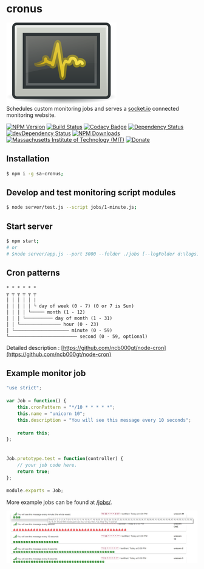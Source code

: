 # cronus
![logo](/logo.png "logo")  
Schedules custom monitoring jobs and serves a [socket.io](http://socket.io/) connected monitoring website.


[![NPM Version](http://img.shields.io/npm/v/sa-cronus.svg)](https://www.npmjs.org/package/sa-cronus)
[![Build Status](https://travis-ci.org/s-a/cronus.svg)](https://travis-ci.org/s-a/cronus)
[![Codacy Badge](https://api.codacy.com/project/badge/Grade/af86e9dc06cc43d3947fae9ad343219a)](https://www.codacy.com/app/stephanahlf/cronus?utm_source=github.com&amp;utm_medium=referral&amp;utm_content=s-a/cronus&amp;utm_campaign=Badge_Grade)
[![Dependency Status](https://david-dm.org/s-a/sa-cronus.svg)](https://david-dm.org/s-a/sa-cronus)
[![devDependency Status](https://david-dm.org/s-a/sa-cronus/dev-status.svg)](https://david-dm.org/s-a/sa-cronus#info=devDependencies)
[![NPM Downloads](https://img.shields.io/npm/dm/sa-cronus.svg)](https://www.npmjs.org/package/sa-cronus)
[![Massachusetts Institute of Technology (MIT)](https://s-a.github.io/license/img/mit.svg)](/LICENSE.md#mit)
[![Donate](http://s-a.github.io/donate/donate.svg)](http://s-a.github.io/donate/)


## Installation
```bash
$ npm i -g sa-cronus;
```

## Develop and test monitoring script modules
```bash
$ node server/test.js --script jobs/1-minute.js;
```

## Start server
```bash
$ npm start;
# or
# $node server/app.js --port 3000 --folder ./jobs [--logFolder d:\logs];
```

## Cron patterns

```
* * * * * *
┬ ┬ ┬ ┬ ┬ ┬
│ │ │ │ │ |
│ │ │ │ │ └ day of week (0 - 7) (0 or 7 is Sun)
│ │ │ │ └───── month (1 - 12)
│ │ │ └────────── day of month (1 - 31)
│ │ └─────────────── hour (0 - 23)
│ └──────────────────── minute (0 - 59)
└───────────────────────── second (0 - 59, optional)
```

Detailed description : [https://github.com/ncb000gt/node-cron](https://github.com/ncb000gt/node-cron)

## Example monitor job
```javascript
"use strict";

var Job = function() {
	this.cronPattern = "*/10 * * * * *";
	this.name = "unicorn 10";
	this.description = "You will see this message every 10 seconds";

	return this;
};


Job.prototype.test = function(controller) {
	// your job code here.
	return true;
};

module.exports = Job;
```
More example jobs can be found at [/jobs/](/jobs/).  

![Screenshot](/screenshot.jpg "Screenshot")